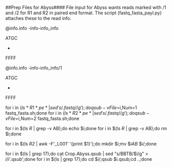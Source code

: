 

##Prep Files for Abyss####
File input for Abyss wants reads marked with /1 and /2 for R1 and R2 in paired end format. The script (fastq_fasta_payl.py) attaches 
these to the read info.

@info.info -info-info_info

ATGC

+

FFFF

@info.info -info-info_info/1

ATGC

+

FFFF



for i in $(ls *R1*pe* | sed 's/.fastq//g' );do qsub -v File=$i,Num=1 fastq_fasta.sh;done
for i in $(ls *R2*pe* | sed 's/.fastq//g' );do qsub -v File=$i,Num=2 fastq_fasta.sh;done

for i in $(ls *R* | grep -v AB);do echo $i;done
for i in $(ls *R* | grep -v AB);do rm $i;done

for i in $(ls *R2* | awk -F'_L001' '{print $1}');do mkdir $i;mv $i*AB* $i/;done

for i in $(ls | grep 17);do cat Crop.Abyss.qsub | sed "s/BBTB/$i/g" > $i/$i'.qsub';done
for i in $(ls | grep 17);do cd $i/;qsub $i.qsub;cd ..;done



